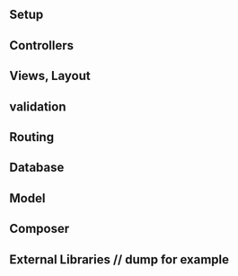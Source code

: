 ## Setup
## Controllers
## Views, Layout
## validation
## Routing
## Database
## Model
## Composer
## External Libraries // dump for example